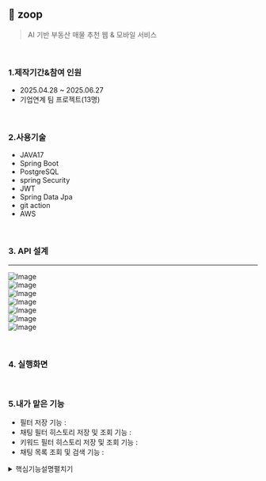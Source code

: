 ## :pushpin: zoop
> AI 기반 부동산 매물 추천 웹 & 모바일 서비스   
   
</br>   

### 1.제작기간&참여 인원   
* 2025.04.28 ~ 2025.06.27   
* 기업연계 팀 프로젝트(13명)   

</br>

### 2.사용기술   
* JAVA17
* Spring Boot
* PostgreSQL   
* spring Security   
* JWT   
* Spring Data Jpa
* git action
* AWS
       
 </br>     

 ### 3. API 설계 
 ---   
![Image](https://github.com/user-attachments/assets/f0b76edd-9783-4285-80bf-b0949254f41d)   
![Image](https://github.com/user-attachments/assets/13bfb8f8-b9cb-426d-8561-ebd867fc886a)   
![Image](https://github.com/user-attachments/assets/e21c5b9b-659e-448d-aa2a-ba6b92683cc5)   
![Image](https://github.com/user-attachments/assets/fa9a5df3-8ceb-48f8-bc8d-ea20ae57c545)   
![Image](https://github.com/user-attachments/assets/c9d42b74-d017-442a-9d80-e8c4bb3e5e96)   
![Image](https://github.com/user-attachments/assets/028e7b18-8014-4246-84bc-bb7ab92a8087)   
![Image](https://github.com/user-attachments/assets/69a22d91-3a7b-4fdd-8811-ec79ab76aba9)   

</br>   

### 4. 실행화면   
 

</br>      

### 5.내가 맡은 기능   
  * 필터 저장 기능 :
  * 채팅 필터 히스토리 저장 및 조회 기능 :
  * 키워드 필터 히스토리 저장 및 조회 기능 :
  * 채팅 목록 조회 및 검색 기능 :    

<details>
<summary>핵심기능설명펼치기</summary>   

### 6.핵심 트러블 슈팅
#### 6-1. 검색이 안되는 버그   
  
<details>      
<summary>기존코드</summary>      
<pre>

</pre>
   
</details>   

<details>
<summary>개선된 코드</summary>
<pre>
 
</pre>   
</details>   
</br>

### 6. 느낀점   

